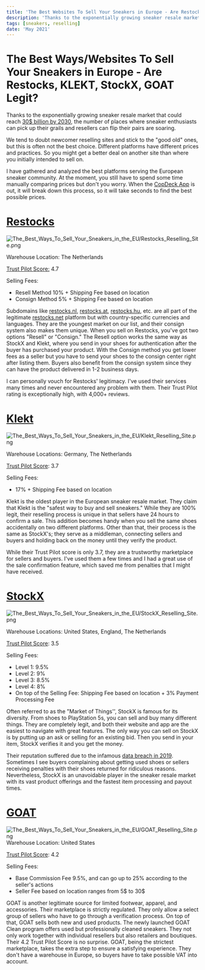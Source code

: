 ```yaml
---
title: 'The Best Websites To Sell Your Sneakers in Europe - Are Restocks, KLEKT, StockX, GOAT Legit?'
description: 'Thanks to the exponentially growing sneaker resale market that could reach 30$ billion by 2030, the number of places where sneaker enthusiasts can pick up their grails and resellers can flip their pairs are soaring.'
tags: [sneakers, reselling]
date: 'May 2021'
---
```


# The Best Ways/Websites To Sell Your Sneakers in Europe - Are Restocks, KLEKT, StockX, GOAT Legit?

Thanks to the exponentially growing sneaker resale market that could reach [30$ billion by 2030](https://finance.yahoo.com/news/global-sneaker-resale-market-could-reach-30-billion-by-2030-cowen-191003371.html), the number of places where sneaker enthusiasts can pick up their grails and resellers can flip their pairs are soaring.

We tend to doubt newcomer reselling sites and stick to the "good old" ones, but this is often not the best choice. Different platforms have different prices and practices. So you might get a better deal on another site than where you initially intended to sell on.

I have gathered and analyzed the best platforms serving the European sneaker community. At the moment, you still have to spend some time manually comparing prices but don't you worry. When the [CopDeck App](http://www.copdeck.com) is out, it will break down this process, so it will take seconds to find the best possible prices.

# [Restocks](https://restocks.net/)

![The_Best_Ways_To_Sell_Your_Sneakers_in_the_EU/Restocks_Reselling_Site.png](/images/posts/post1/post1-restocks.png)

Warehouse Location: The Netherlands

[Trust Pilot Score:](https://www.trustpilot.com/review/restocks.net?utm_medium=trustbox&utm_source=MicroCombo) 4.7

Selling Fees:

-   Resell Method 10% + Shipping Fee based on location
-   Consign Method 5% + Shipping Fee based on location

Subdomains like [restocks.nl](http://restocks.nl/), [restocks.at](http://restocks.at/), [restocks.hu](http://restocks.hu/), etc. are all part of the legitimate [restocks.net](http://restocks.net) platform but with country-specific currencies and languages. They are the youngest market on our list, and their consign system also makes them unique. When you sell on Restocks, you've got two options "Resell" or "Consign." The Resell option works the same way as StockX and Klekt, where you send in your shoes for authentication after the buyer has purchased your product. With the Consign method you get lower fees as a seller but you have to send your shoes to the consign center right after listing them. Buyers also benefit from the consign system since they can have the product delivered in 1-2 business days.

I can personally vouch for Restocks' legitimacy. I've used their services many times and never encountered any problem with them. Their Trust Pilot rating is exceptionally high, with 4,000+ reviews.

# [Klekt](https://www.klekt.com/)

![The_Best_Ways_To_Sell_Your_Sneakers_in_the_EU/Klekt_Reselling_Site.png](/images/posts/post1/post1-klekt.png)

Warehouse Locations: Germany, The Netherlands

[Trust Pilot Score](https://www.trustpilot.com/review/www.klekt.com): 3.7

Selling Fees:

-   17% + Shipping Fee based on location

Klekt is the oldest player in the European sneaker resale market. They claim that Klekt is the "safest way to buy and sell sneakers." While they are 100% legit, their reselling process is unique in that sellers have 24 hours to confirm a sale. This addition becomes handy when you sell the same shoes accidentally on two different platforms. Other than that, their process is the same as StockX's; they serve as a middleman, connecting sellers and buyers and holding back on the money until they verify the product.

While their Trust Pilot score is only 3.7, they are a trustworthy marketplace for sellers and buyers. I've used them a few times and I had a great use of the sale confirmation feature, which saved me from penalties that I might have received.

# [StockX](https://stockx.com/)

![The_Best_Ways_To_Sell_Your_Sneakers_in_the_EU/StockX_Reselling_Site.png](/images/posts/post1/post1-stockx.png)

Warehouse Locations: United States, England, The Netherlands

[Trust Pilot Score](https://www.trustpilot.com/review/stockx.com): 3.5

Selling Fees:

-   Level 1: 9.5%
-   Level 2: 9%
-   Level 3: 8.5%
-   Level 4: 8%
-   On top of the Selling Fee: Shipping Fee based on location + 3% Payment Processing Fee

Often referred to as the "Market of Things'', StockX is famous for its diversity. From shoes to PlayStation 5s, you can sell and buy many different things. They are completely legit, and both their website and app are the easiest to navigate with great features. The only way you can sell on StockX is by putting up an ask or selling for an existing bid. Then you send in your item, StockX verifies it and you get the money.

Their reputation suffered due to the infamous [data breach in 2019](https://techcrunch.com/2019/08/03/stockx-hacked-millions-records/). Sometimes I see buyers complaining about getting used shoes or sellers receiving penalties with their shoes returned for ridiculous reasons. Nevertheless, StockX is an unavoidable player in the sneaker resale market with its vast product offerings and the fastest item processing and payout times.

# [GOAT](https://www.goat.com/)

![The_Best_Ways_To_Sell_Your_Sneakers_in_the_EU/GOAT_Reselling_Site.png](/images/posts/post1/post1-goat.png)
Warehouse Location: United States

[Trust Pilot Score](https://www.trustpilot.com/review/goat.com): 4.2

Selling Fees:

-   Base Commission Fee 9.5%, and can go up to 25% according to the seller's actions
-   Seller Fee based on location ranges from 5$ to 30$

GOAT is another legitimate source for limited footwear, apparel, and accessories. Their marketplace is strictly regulated. They only allow a select group of sellers who have to go through a verification process. On top of that, GOAT sells both new and used products. The newly launched GOAT Clean program offers used but professionally cleaned sneakers. They not only work together with individual resellers but also retailers and boutiques.
Their 4.2 Trust Pilot Score is no surprise. GOAT, being the strictest marketplace, takes the extra step to ensure a satisfying experience. They don't have a warehouse in Europe, so buyers have to take possible VAT into account.
